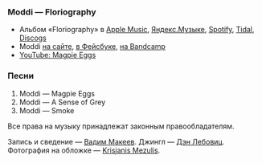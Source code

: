 ### Moddi — Floriography

- Альбом «Floriography» в
	[Apple Music](https://music.apple.com/album/571979081),
	[Яндекс.Музыке](https://music.yandex.ru/album/5032824),
	[Spotify](https://open.spotify.com/album/5dk1GQsMyNY6CCXsljuMeE),
	[Tidal](https://tidal.com/browse/album/84358061),
	[Discogs](https://www.discogs.com/master/271548)
- Moddi
	[на cайте](http://www.moddi.no/),
	[в Фейсбуке](https://www.facebook.com/moddimusikk/),
	[на Bandcamp](https://moddi.bandcamp.com/)
- [YouTube: Magpie Eggs](https://youtu.be/myHzPth0r90)

### Песни

1. Moddi — Magpie Eggs
2. Moddi — A Sense of Grey
3. Moddi — Smoke

Все права на музыку принадлежат законным правообладателям.

Запись и сведение — [Вадим Макеев](https://twitter.com/pepelsbey).
Джингл — [Дэн Лебовиц](https://www.youtube.com/channel/UC38A5qHrlc_Zgua7vL4b96w).
Фотография на обложке — [Krisjanis Mezulis](https://unsplash.com/photos/zSRqJsMcrAc).

